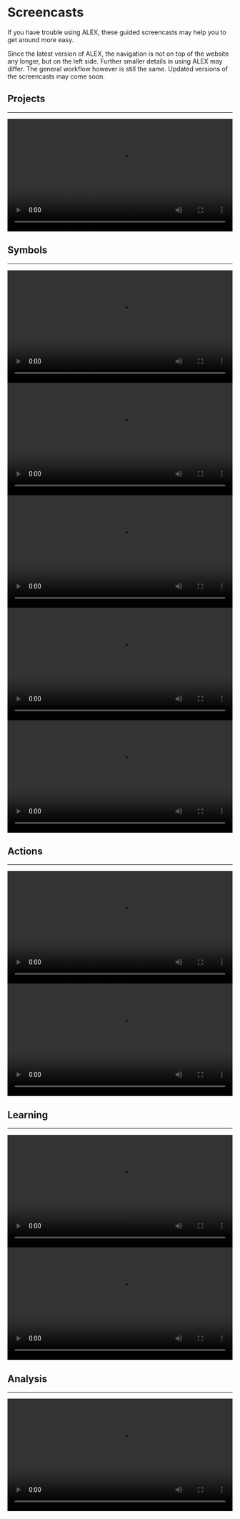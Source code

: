 # Screencasts

If you have trouble using ALEX, these guided screencasts may help you to get around more easy.

<div class="alert alert-info">
Since the latest version of ALEX, the navigation is not on top of the website any longer, but on the left side.
Further smaller details in using ALEX may differ.
The general workflow however is still the same.
Updated versions of the screencasts may come soon.
</div>

## Projects

<hr>

<video controls width="100%">
    <source src="../../assets/videos/projects.mp4" type="video/mp4"></source>
</video>

## Symbols

<hr>

<video controls width="100%">
    <source src="../../assets/videos/symbols.mp4" type="video/mp4"></source>
</video>

<video controls width="100%">
    <source src="../../assets/videos/symbol-groups.mp4" type="video/mp4"></source>
</video>

<video controls width="100%">
    <source src="../../assets/videos/symbols-recover.mp4" type="video/mp4"></source>
</video>

<video controls width="100%">
    <source src="../../assets/videos/symbols-import-export.mp4" type="video/mp4"></source>
</video>

<video controls width="100%">
    <source src="../../assets/videos/symbols-revisions.mp4" type="video/mp4"></source>
</video>

## Actions

<hr>

<video controls width="100%">
    <source src="../../assets/videos/symbols-actions.mp4" type="video/mp4"></source>
</video>

<video controls width="100%">
    <source src="../../assets/videos/actions.element-picker.mp4" type="video/mp4"></source>
</video>

## Learning

<hr>

<video controls width="100%">
    <source src="../../assets/videos/learning-experiment-modeling.mp4" type="video/mp4"></source>
</video>

<video controls width="100%">
    <source src="../../assets/videos/hypotheses-interaction.mp4" type="video/mp4"></source>
</video>

## Analysis

<hr>

<video controls width="100%">
    <source src="../../assets/videos/learning-result-analysis.mp4" type="video/mp4"></source>
</video>
